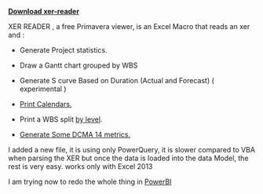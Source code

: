 **[Download xer-reader](https://app.box.com/s/ekbmwk5sywp8q3ve0po4)**

XER READER , a free Primavera viewer, is an Excel Macro that reads an xer and : 

- Generate Project statistics.

- Draw a Gantt chart grouped by WBS

- Generate S curve Based on Duration (Actual and Forecast) ( experimental )

- [Print Calendars.](https://www.plannertuts.com/primavera-p6-calendar-print/)


- Print a WBS split [by level](https://www.plannertuts.com/how-to-import-wbs-from-excel-to-primavera-p6-using-the-sdk/).

- [Generate Some DCMA 14 metrics.](https://www.plannertuts.com/xer-reader-free-tool-run-dcma-14-point-checks/)     


I added a new file, it is using only PowerQuery, it is slower compared to VBA when parsing the XER but once the data is loaded into the
data Model, the rest is very easy. works only with Excel 2013 

I am trying now to redo the whole thing in [PowerBI](https://app.powerbi.com/view?r=eyJrIjoiYjkwZTMyY2EtYTE1Ny00OWQzLWJlZDktNjkxN2JkOTA3ZmIxIiwidCI6ImI2ZWM3ZGYwLTc1ZGEtNDc2Ni04MGI0LWNlYzM1MzZlNGYzYSIsImMiOjEwfQ%3D%3D)



